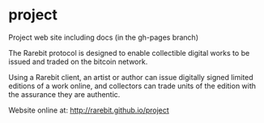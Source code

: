 project
=======

Project web site including docs (in the gh-pages branch)

The Rarebit protocol is designed to enable collectible digital works to be issued and traded on the bitcoin network.

Using a Rarebit client, an artist or author can issue digitally signed limited editions of a work online, and collectors can trade units of the edition with the assurance they are authentic.

Website online at: <a href="http://rarebit.github.io/project">http://rarebit.github.io/project</a>

